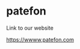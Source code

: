 # patefon

Link to our website

[https://wwww,patefon.com]([url](https://patefon-7o0l.onrender.com))

